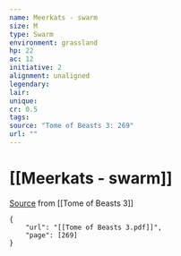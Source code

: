 ```yaml
---
name: Meerkats - swarm
size: M
type: Swarm
environment: grassland
hp: 22
ac: 12
initiative: 2
alignment: unaligned
legendary: 
lair: 
unique: 
cr: 0.5
tags: 
source: "Tome of Beasts 3: 269"
url: ""
---
```

# [[Meerkats - swarm]]

[Source](zotero://open-pdf/library/items/BLGR9HVR?page=269) from [[Tome of Beasts 3]]

```pdf
{
	"url": "[[Tome of Beasts 3.pdf]]",
	"page": [269]
}
```

